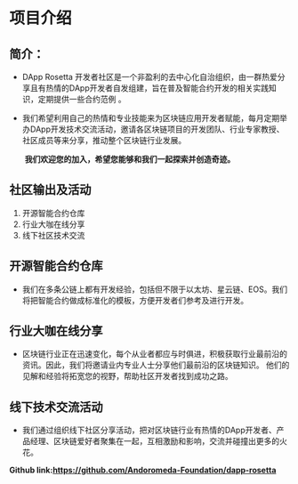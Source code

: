 # 项目介绍

## 简介：
* DApp Rosetta 开发者社区是一个非盈利的去中心化自治组织，由一群热爱分享且有热情的DApp开发者自发组建，旨在普及智能合约开发的相关实践知识，定期提供一些合约范例 。
* 我们希望利用自己的热情和专业技能来为区块链应用开发者赋能，每月定期举办DApp开发技术交流活动，邀请各区块链项目的开发团队、行业专家教授、社区成员等来分享，推动整个区块链行业发展。

     **我们欢迎您的加入，希望您能够和我们一起探索并创造奇迹。**
    
## 社区输出及活动
1. 开源智能合约仓库
2. 行业大咖在线分享
3. 线下社区技术交流
 
## 开源智能合约仓库
* 我们在多条公链上都有开发经验，包括但不限于以太坊、星云链、EOS。我们将把智能合约做成标准化的模板，方便开发者们参考及进行开发。
 
## 行业大咖在线分享
* 区块链行业正在迅速变化，每个从业者都应与时俱进，积极获取行业最前沿的资讯。因此，我们将邀请业内专业人士分享他们最前沿的区块链知识。 他们的见解和经验将拓宽您的视野，帮助社区开发者找到成功之路。
 
## 线下技术交流活动
* 我们通过组织线下社区分享活动，把对区块链行业有热情的DApp开发者、产品经理、区块链爱好者聚集在一起，互相激励和影响，交流并碰撞出更多的火花。

**Github link:https://github.com/Andoromeda-Foundation/dapp-rosetta**